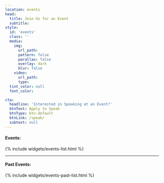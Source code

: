 ```yaml
---
location: events
head:
  title: Join Us for an Event
  subtitle:
style:
  id: 'events'
  class: ''
  media:
    img:
      url_path:
      pattern: false
      parallax: false
      overlay: dark
      blur: false
    video:
      url_path:
      type:
  tint_color: null
  font_color:

cta:
  headline: 'Interested in Speaking at an Event?'
  btnText: Apply to Speak
  btnType: btn-default
  btnLink: /speak/
  subtext: null
---
```


<h4>Events:</h4>

{% include widgets/events-list.html %}

<hr>

<h4 class="past">Past Events:</h4>

{% include widgets/events-past-list.html %}
